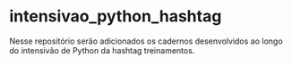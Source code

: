 # intensivao_python_hashtag
Nesse repositório serão adicionados os cadernos desenvolvidos ao longo do intensivão de Python da hashtag treinamentos.
